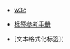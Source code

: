 - [w3c](https://www.w3school.com.cn/html/html_basic.asp)

- [标签参考手册](https://www.runoob.com/tags/html-reference.html)

- [文本格式化标签](